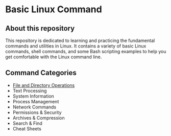 # Basic Linux Command
## About this repository
This repository is dedicated to learning and practicing the fundamental commands and utilities in Linux. It contains a variety of basic Linux commands, shell commands, and some Bash scripting examples to help you get comfortable with the Linux command line.
## Command Categories
- [File and Directory Operations](file-and-directory-operations.md)
- Text Processing
- System Information
- Process Management
- Network Commands
- Permissions & Security
- Archives & Compression
- Search & Find
- Cheat Sheets
